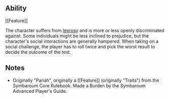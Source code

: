 ## Ability
[[Feature]]

The character suffers from [leprosy](https://en.wikipedia.org/wiki/Leprosy) and is more or less openly discriminated against. Some individuals might be less inclined to prejudice, but the character's social interactions are generally hampered. When taking on a social challenge, the player has to roll twice and pick the worst result to decide the outcome of the test.
## Notes
* Originally "Pariah", originally a [[Feature]] (originally "Traits") from the Symbaroum Core Rulebook. Made a Burden by the Symbaroum Advanced Player's Guide.